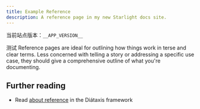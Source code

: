```yaml
---
title: Example Reference
description: A reference page in my new Starlight docs site.
---
```


当前站点版本：`__APP_VERSION__`

测试
Reference pages are ideal for outlining how things work in terse and clear terms.
Less concerned with telling a story or addressing a specific use case, they should give a comprehensive outline of what you're documenting.

## Further reading

- Read [about reference](https://diataxis.fr/reference/) in the Diátaxis framework
